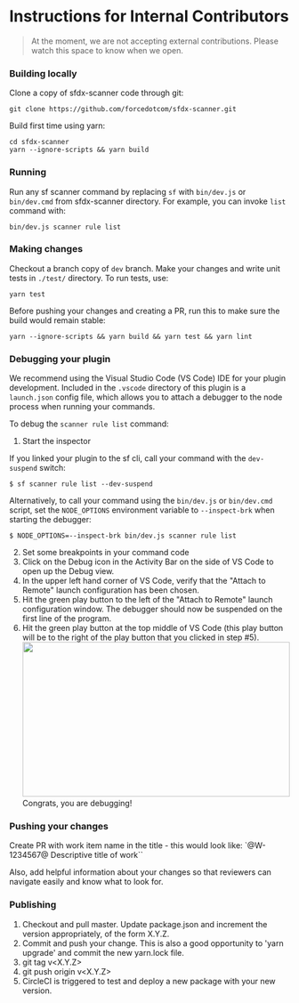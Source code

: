 # Instructions for Internal Contributors
> At the moment, we are not accepting external contributions. Please watch this space to know when we open.

### Building locally
Clone a copy of sfdx-scanner code through git:
```
git clone https://github.com/forcedotcom/sfdx-scanner.git
```

Build first time using yarn:
```
cd sfdx-scanner
yarn --ignore-scripts && yarn build
```

### Running
Run any sf scanner command by replacing `sf` with `bin/dev.js` or `bin/dev.cmd` from sfdx-scanner directory. For example, you can invoke `list` command with:
```
bin/dev.js scanner rule list
```

### Making changes
Checkout a branch copy of `dev` branch. Make your changes and write unit tests in `./test/` directory.
To run tests, use:
```
yarn test
```

Before pushing your changes and creating a PR, run this to make sure the build would remain stable:

```
yarn --ignore-scripts && yarn build && yarn test && yarn lint
```

### Debugging your plugin
We recommend using the Visual Studio Code (VS Code) IDE for your plugin development. Included in the `.vscode` directory of this plugin is a `launch.json` config file, which allows you to attach a debugger to the node process when running your commands.

To debug the `scanner rule list` command: 
1. Start the inspector
  
If you linked your plugin to the sf cli, call your command with the `dev-suspend` switch: 
```sh-session
$ sf scanner rule list --dev-suspend
```
  
Alternatively, to call your command using the `bin/dev.js` or `bin/dev.cmd` script, set the `NODE_OPTIONS` environment variable to `--inspect-brk` when starting the debugger:
```sh-session
$ NODE_OPTIONS=--inspect-brk bin/dev.js scanner rule list
```

2. Set some breakpoints in your command code
3. Click on the Debug icon in the Activity Bar on the side of VS Code to open up the Debug view.
4. In the upper left hand corner of VS Code, verify that the "Attach to Remote" launch configuration has been chosen.
5. Hit the green play button to the left of the "Attach to Remote" launch configuration window. The debugger should now be suspended on the first line of the program. 
6. Hit the green play button at the top middle of VS Code (this play button will be to the right of the play button that you clicked in step #5).
<br><img src=".images/vscodeScreenshot.png" width="480" height="278"><br>
Congrats, you are debugging!

### Pushing your changes
Create PR with work item name in the title - this would look like:
`@W-1234567@ Descriptive title of work``

Also, add helpful information about your changes so that reviewers can navigate easily and know what to look for.

### Publishing
1. Checkout and pull master. Update package.json and increment the version appropriately, of the form X.Y.Z.
2. Commit and push your change.  This is also a good opportunity to 'yarn upgrade' and commit the new yarn.lock file.
3. git tag v<X.Y.Z>
4. git push origin v<X.Y.Z>
5. CircleCI is triggered to test and deploy a new package with your new version.
